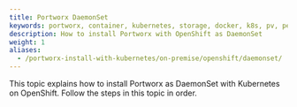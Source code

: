 ```yaml
---
title: Portworx DaemonSet
keywords: portworx, container, kubernetes, storage, docker, k8s, pv, persistent disk, openshift, daemonset
description: How to install Portworx with OpenShift as DaemonSet
weight: 1
aliases:
  - /portworx-install-with-kubernetes/on-premise/openshift/daemonset/
---
```


This topic explains how to install Portworx as DaemonSet with Kubernetes on OpenShift. Follow the steps in this topic in order.
